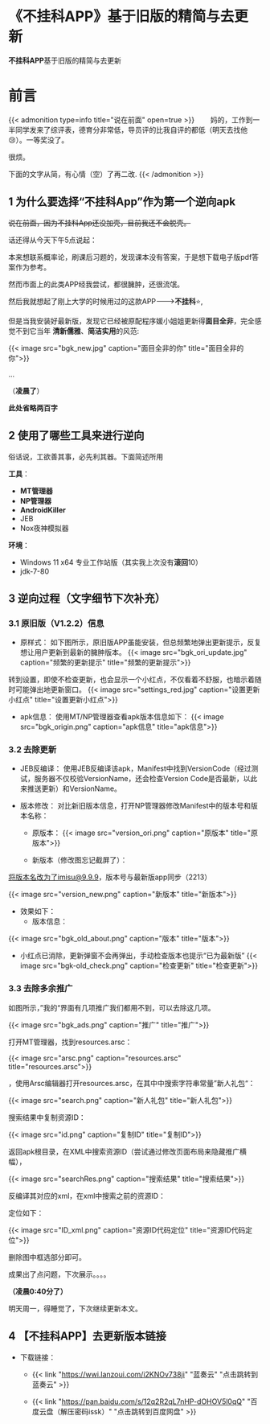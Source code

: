 # 《不挂科APP》基于旧版的精简与去更新

**不挂科APP**基于旧版的精简与去更新
<!--more-->
# 前言
{{< admonition type=info title="说在前面" open=true >}}　　
妈的，工作到一半同学发来了综评表，德育分非常低，导员评的比我自评的都低（明天去找他:cry:）。一等奖没了。

很烦。

下面的文字从简，有心情（空）了再二改. 
{{< /admonition >}}　


## 1 为什么要选择“不挂科App”作为第一个逆向apk

~~说在前面，因为不挂科App还没加壳，目前我还不会脱壳。~~


话还得从今天下午5点说起：

本来想联系概率论，刷课后习题的，发现课本没有答案，于是想下载电子版pdf答案作为参考。

然而市面上的此类APP经我尝试，都很臃肿，还很流氓。

然后我就想起了刚上大学的时候用过的这款APP--->**不挂科**:star:,

但是当我安装好最新版，发现它已经被原配程序媛小姐姐更新得**面目全非**，完全感觉不到它当年
**清新儒雅**、**简洁实用**的风范:

{{< image src="bgk_new.jpg" caption="面目全非的你" title="面目全非的你">}}

...

（**凌晨了**）

 **此处省略两百字**

## 2 使用了哪些工具来进行逆向

俗话说，工欲善其事，必先利其器。下面简述所用

**工具**：
 - **MT管理器**
 - **NP管理器**
 - **AndroidKiller**
 - JEB
 - Nox夜神模拟器
  
**环境**：
 - Windows 11 x64 专业工作站版（其实我上次没有**滚回**10）
 - jdk-7-80

## 3 逆向过程（文字细节下次补充）

### 3.1 原旧版（V1.2.2）信息
 - 原样式： 
如下图所示，原旧版APP虽能安装，但总频繁地弹出更新提示，反复想让用户更新到最新的臃肿版本。
{{< image src="bgk_ori_update.jpg" caption="频繁的更新提示" title="频繁的更新提示">}}

转到设置，即使不检查更新，也会显示一个小红点，不仅看着不舒服，也暗示着随时可能弹出地更新窗口。
{{< image src="settings_red.jpg" caption="设置更新小红点" title="设置更新小红点">}}

 - apk信息：
使用MT/NP管理器查看apk版本信息如下：
{{< image src="bgk_origin.png" caption="apk信息" title="apk信息">}}

### 3.2 去除更新
 - JEB反编译：
  使用JEB反编译该apk，Manifest中找到VersionCode（经过测试，服务器不仅校验VersionName，还会检查Version Code是否最新，以此来推送更新）和VersionName。

 - 版本修改：
  对比新旧版本信息，打开NP管理器修改Manifest中的版本号和版本名称：

   - 原版本：
{{< image src="version_ori.png" caption="原版本" title="原版本">}}

   - 新版本（修改图忘记截屏了）：

将版本名改为了imisu@9.9.9，版本号与最新版app同步（2213）

{{< image src="version_new.png" caption="新版本" title="新版本">}}

 - 效果如下：
   - 版本信息：

{{< image src="bgk_old_about.png" caption="版本" title="版本">}}

   - 小红点已消除，更新弹窗不会再弹出，手动检查版本也提示“已为最新版”
{{< image src="bgk-old_check.png" caption="检查更新" title="检查更新">}}

### 3.3 去除多余推广
如图所示，”我的“界面有几项推广我们都用不到，可以去除这几项。

{{< image src="bgk_ads.png" caption="推广" title="推广">}}

打开MT管理器，找到resources.arsc：

{{< image src="arsc.png" caption="resources.arsc" title="resources.arsc">}}

，使用Arsc编辑器打开resources.arsc，在其中中搜索字符串常量”新人礼包“：

{{< image src="search.png" caption="新人礼包" title="新人礼包">}}

搜索结果中复制资源ID：

{{< image src="id.png" caption="复制ID" title="复制ID">}}

返回apk根目录，在XML中搜索资源ID（尝试通过修改页面布局来隐藏推广横幅），

{{< image src="searchRes.png" caption="搜索结果" title="搜索结果">}}

反编译其对应的xml，在xml中搜索之前的资源ID：

定位如下：

{{< image src="ID_xml.png" caption="资源ID代码定位" title="资源ID代码定位">}}

删除图中框选部分即可。

成果出了点问题，下次展示。。。。

**（凌晨0:40分了）**

明天周一，得睡觉了，下次继续更新本文。

## 4 【不挂科APP】去更新版本链接

 - 下载链接：

   - {{< link "https://wwi.lanzoui.com/i2KNOv738ji" "蓝奏云" "点击跳转到蓝奏云" >}}

   - {{< link "https://pan.baidu.com/s/12q2R2qL7nHP-dOHOV5l0qQ" "百度云盘（解压密码issk）" "点击跳转到百度网盘" >}}



